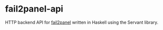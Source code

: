# fail2panel-api
HTTP backend API for [fail2panel](https://github.com/tacopeland/fail2panel) written in Haskell using the Servant library.
